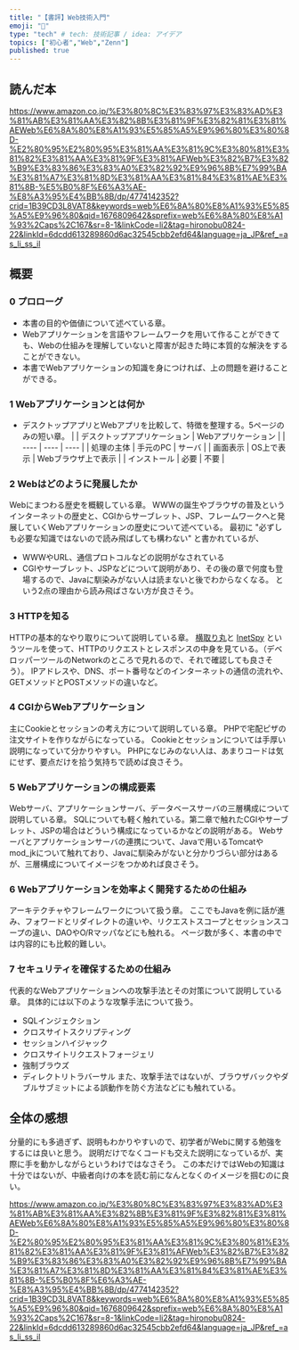 ```yaml
---
title: "【書評】Web技術入門"
emoji: "🎉"
type: "tech" # tech: 技術記事 / idea: アイデア
topics: ["初心者","Web","Zenn"]
published: true
---
```

## 読んだ本

https://www.amazon.co.jp/%E3%80%8C%E3%83%97%E3%83%AD%E3%81%AB%E3%81%AA%E3%82%8B%E3%81%9F%E3%82%81%E3%81%AEWeb%E6%8A%80%E8%A1%93%E5%85%A5%E9%96%80%E3%80%8D-%E2%80%95%E2%80%95%E3%81%AA%E3%81%9C%E3%80%81%E3%81%82%E3%81%AA%E3%81%9F%E3%81%AFWeb%E3%82%B7%E3%82%B9%E3%83%86%E3%83%A0%E3%82%92%E9%96%8B%E7%99%BA%E3%81%A7%E3%81%8D%E3%81%AA%E3%81%84%E3%81%AE%E3%81%8B-%E5%B0%8F%E6%A3%AE-%E8%A3%95%E4%BB%8B/dp/4774142352?crid=1B39CD3L8VAT8&keywords=web%E6%8A%80%E8%A1%93%E5%85%A5%E9%96%80&qid=1676809642&sprefix=web%E6%8A%80%E8%A1%93%2Caps%2C167&sr=8-1&linkCode=li2&tag=hironobu0824-22&linkId=6dcdd613289860d6ac32545cbb2efd64&language=ja_JP&ref_=as_li_ss_il

## 概要
### 0 プロローグ
- 本書の目的や価値について述べている章。
- Webアプリケーションを言語やフレームワークを用いて作ることができても、Webの仕組みを理解していないと障害が起きた時に本質的な解決をすることができない。
- 本書でWebアプリケーションの知識を身につければ、上の問題を避けることができる。

### 1 Webアプリケーションとは何か
- デスクトップアプリとWebアプリを比較して、特徴を整理する。5ページのみの短い章。
|   |  デスクトップアプリケーション  | Webアプリケーション |
| ---- | ---- | ---- |
|  処理の主体 |  手元のPC  | サーバ |
|  画面表示 | OS上で表示  | Webブラウザ上で表示 |
|  インストール |  必要  | 不要 |

### 2 Webはどのように発展したか
Webにまつわる歴史を概観している章。
WWWの誕生やブラウザの普及というインターネットの歴史と、CGIからサーブレット、JSP、フレームワークへと発展していくWebアプリケーションの歴史について述べている。
最初に "必ずしも必要な知識ではないので読み飛ばしても構わない" と書かれているが、
- WWWやURL、通信プロトコルなどの説明がなされている
- CGIやサーブレット、JSPなどについて説明があり、その後の章で何度も登場するので、Javaに馴染みがない人は読まないと後でわからなくなる。
という2点の理由から読み飛ばさない方が良さそう。

### 3 HTTPを知る
HTTPの基本的なやり取りについて説明している章。
[横取り丸](https://hide.maruo.co.jp/software/ydm.html)と [InetSpy](https://hide.maruo.co.jp/software/inetspy.html) というツールを使って、HTTPのリクエストとレスポンスの中身を見ている。（デベロッパーツールのNetworkのところで見れるので、それで確認しても良さそう）。
IPアドレスや、DNS、ポート番号などのインターネットの通信の流れや、GETメソッドとPOSTメソッドの違いなど。

### 4 CGIからWebアプリケーション
主にCookieとセッションの考え方について説明している章。
PHPで宅配ピザの注文サイトを作りながらになっている。
Cookieとセッションについては手厚い説明になっていて分かりやすい。
PHPになじみのない人は、あまりコードは気にせず、要点だけを拾う気持ちで読めば良さそう。

### 5 Webアプリケーションの構成要素
Webサーバ、アプリケーションサーバ、データベースサーバの三層構成について説明している章。
SQLについても軽く触れている。第二章で触れたCGIやサーブレット、JSPの場合はどういう構成になっているかなどの説明がある。
Webサーバとアプリケーションサーバの連携について、Javaで用いるTomcatやmod_jkについて触れており、Javaに馴染みがないと分かりづらい部分はあるが、三層構成についてイメージをつかめれば良さそう。

### 6 Webアプリケーションを効率よく開発するための仕組み
アーキテクチャやフレームワークについて扱う章。
ここでもJavaを例に話が進み、フォワードとリダイレクトの違いや、リクエストスコープとセッションスコープの違い、DAOやO/Rマッパなどにも触れる。
ページ数が多く、本書の中では内容的にも比較的難しい。

### 7 セキュリティを確保するための仕組み
代表的なWebアプリケーションへの攻撃手法とその対策について説明している章。
具体的には以下のような攻撃手法について扱う。
- SQLインジェクション
- クロスサイトスクリプティング
- セッションハイジャック
- クロスサイトリクエストフォージェリ
- 強制ブラウズ
- ディレクトリトラバーサル
また、攻撃手法ではないが、ブラウザバックやダブルサブミットによる誤動作を防ぐ方法などにも触れている。

## 全体の感想
分量的にも多過ぎず、説明もわかりやすいので、初学者がWebに関する勉強をするには良いと思う。
説明だけでなくコードも交えた説明になっているが、実際に手を動かしながらというわけではなさそう。
この本だけではWebの知識は十分ではないが、中級者向けの本を読む前になんとなくのイメージを掴むのに良い。

https://www.amazon.co.jp/%E3%80%8C%E3%83%97%E3%83%AD%E3%81%AB%E3%81%AA%E3%82%8B%E3%81%9F%E3%82%81%E3%81%AEWeb%E6%8A%80%E8%A1%93%E5%85%A5%E9%96%80%E3%80%8D-%E2%80%95%E2%80%95%E3%81%AA%E3%81%9C%E3%80%81%E3%81%82%E3%81%AA%E3%81%9F%E3%81%AFWeb%E3%82%B7%E3%82%B9%E3%83%86%E3%83%A0%E3%82%92%E9%96%8B%E7%99%BA%E3%81%A7%E3%81%8D%E3%81%AA%E3%81%84%E3%81%AE%E3%81%8B-%E5%B0%8F%E6%A3%AE-%E8%A3%95%E4%BB%8B/dp/4774142352?crid=1B39CD3L8VAT8&keywords=web%E6%8A%80%E8%A1%93%E5%85%A5%E9%96%80&qid=1676809642&sprefix=web%E6%8A%80%E8%A1%93%2Caps%2C167&sr=8-1&linkCode=li2&tag=hironobu0824-22&linkId=6dcdd613289860d6ac32545cbb2efd64&language=ja_JP&ref_=as_li_ss_il
